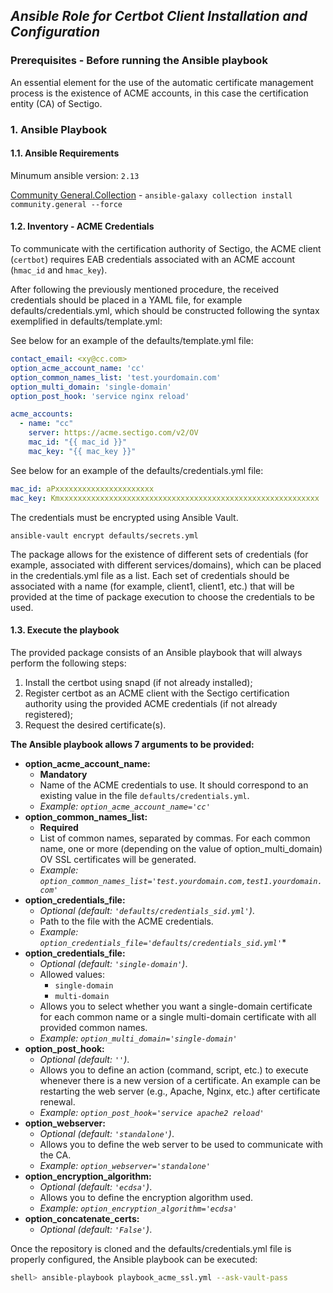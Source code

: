 ## *Ansible Role for Certbot Client Installation and Configuration*

### Prerequisites - Before running the Ansible playbook

An essential element for the use of the automatic certificate management process is the existence of ACME accounts, in this case the certification entity (CA) of Sectigo.

### 1. Ansible Playbook

#### 1.1. Ansible Requirements

Minumum ansible version: `2.13`

[Community General.Collection](https://docs.ansible.com/ansible/latest/collections/community/general/index.html) - `ansible-galaxy collection install community.general --force`


#### 1.2. Inventory - ACME Credentials

To communicate with the certification authority of Sectigo, the ACME client (`certbot`) requires EAB credentials associated with an ACME account (`hmac_id` and `hmac_key`).

After following the previously mentioned procedure, the received credentials should be placed in a YAML file, for example defaults/credentials.yml, which should be constructed following the syntax exemplified in defaults/template.yml:

See below for an example of the defaults/template.yml file:

```yaml
contact_email: <xy@cc.com>
option_acme_account_name: 'cc'
option_common_names_list: 'test.yourdomain.com'
option_multi_domain: 'single-domain'
option_post_hook: 'service nginx reload'

acme_accounts: 
  - name: "cc"
    server: https://acme.sectigo.com/v2/OV
    mac_id: "{{ mac_id }}"
    mac_key: "{{ mac_key }}"
```

See below for an example of the defaults/credentials.yml file:

```yaml
mac_id: aPxxxxxxxxxxxxxxxxxxxxxx
mac_key: Kmxxxxxxxxxxxxxxxxxxxxxxxxxxxxxxxxxxxxxxxxxxxxxxxxxxxxxxxxxx
```

The credentials must be encrypted using Ansible Vault.

`ansible-vault encrypt defaults/secrets.yml`

The package allows for the existence of different sets of credentials (for example, associated with different services/domains), which can be placed in the credentials.yml file as a list. Each set of credentials should be associated with a name (for example, client1, client1, etc.) that will be provided at the time of package execution to choose the credentials to be used.

#### 1.3. Execute the playbook

The provided package consists of an Ansible playbook that will always perform the following steps:

1. Install the certbot using snapd (if not already installed);
2. Register certbot as an ACME client with the Sectigo certification authority using the provided ACME credentials (if not already registered);
3. Request the desired certificate(s).

**The Ansible playbook allows 7 arguments to be provided:**

* **option_acme_account_name:**
    * **Mandatory**
    * Name of the ACME credentials to use. It should correspond to an existing value in the file ``defaults/credentials.yml``.
    * *Example: ``option_acme_account_name='cc'``*
* **option_common_names_list:**
    * **Required**
    * List of common names, separated by commas. For each common name, one or more (depending on the value of option_multi_domain) OV SSL certificates will be generated.
    * *Example: ``option_common_names_list='test.yourdomain.com,test1.yourdomain.com'``*
* **option_credentials_file:**
    * *Optional  (default: ``'defaults/credentials_sid.yml'``)*.
    * Path to the file with the ACME credentials.
    * *Example: ``option_credentials_file='defaults/credentials_sid.yml'``**
* **option_credentials_file:**
    * *Optional  (default: ``'single-domain'``)*.
    * Allowed values:
        * ``single-domain``
        * ``multi-domain``
    * Allows you to select whether you want a single-domain certificate for each common name or a single multi-domain certificate with all provided common names.
    * *Example: ``option_multi_domain='single-domain'``*
* **option_post_hook:**
    * *Optional  (default: ``''``)*.
    * Allows you to define an action (command, script, etc.) to execute whenever there is a new version of a certificate. An example can be restarting the web server (e.g., Apache, Nginx, etc.) after certificate renewal.
    * *Example: ``option_post_hook='service apache2 reload'``*
* **option_webserver:**
    * *Optional  (default: ``'standalone'``)*.
    * Allows you to define the web server to be used to communicate with the CA.
    * *Example: ``option_webserver='standalone'``*
* **option_encryption_algorithm:**
    * *Optional (default: ``'ecdsa'``)*.
    * Allows you to define the encryption algorithm used.
    * *Example: ``option_encryption_algorithm='ecdsa'``*
* **option_concatenate_certs:**
    * *Optional (default: ``'False'``)*.


Once the repository is cloned and the defaults/credentials.yml file is properly configured, the Ansible playbook can be executed:


```bash
shell> ansible-playbook playbook_acme_ssl.yml --ask-vault-pass
```

